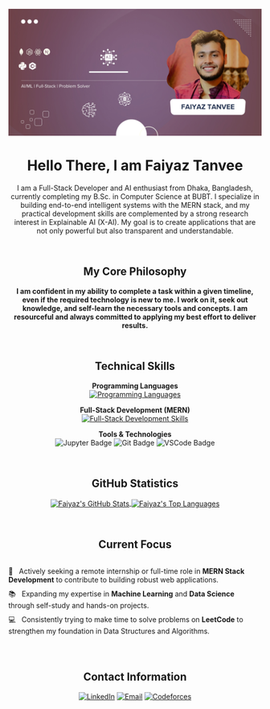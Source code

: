 <p align="center">
  <img src="Banner.jpg" alt="Faiyaz Tanvee Banner" width="900"/>
</p>

<h1 align="center">Hello There, I am Faiyaz Tanvee</h1>

<p align="center">
  I am a Full-Stack Developer and AI enthusiast from Dhaka, Bangladesh, currently completing my B.Sc. in Computer Science at BUBT. I specialize in building end-to-end intelligent systems with the MERN stack, and my practical development skills are complemented by a strong research interest in Explainable AI (X-AI). My goal is to create applications that are not only powerful but also transparent and understandable.
</p>

<br />

<h2 align="center">My Core Philosophy</h2>
<p align="center">
  <b>I am confident in my ability to complete a task within a given timeline, even if the required technology is new to me. I work on it, seek out knowledge, and self-learn the necessary tools and concepts. I am resourceful and always committed to applying my best effort to deliver results.</b>
</p>

<br />

<h2 align="center">Technical Skills</h2>

<p align="center">
  <strong>Programming Languages</strong><br>
  <a href="https://skillicons.dev/icons?i=python,c,cpp" target="_blank" rel="noreferrer"><img src="https://skillicons.dev/icons?i=python,c,cpp" alt="Programming Languages"/></a>
</p>

<p align="center">
  <strong>Full-Stack Development (MERN)</strong><br>
  <a href="https://skillicons.dev/icons?i=mongodb,express,react,nodejs,javascript,html,css" target="_blank" rel="noreferrer"><img src="https://skillicons.dev/icons?i=mongodb,express,react,nodejs,javascript,html,css" alt="Full-Stack Development Skills"/></a>
</p>

<p align="center">
  <strong>Tools & Technologies</strong><br>
  <img src="https://img.shields.io/badge/Jupyter-F37626?style=for-the-badge&logo=jupyter&logoColor=white" alt="Jupyter Badge"/>
  <img src="https://img.shields.io/badge/git-%23F05033.svg?style=for-the-badge&logo=git&logoColor=white" alt="Git Badge"/>
  <img src="https://img.shields.io/badge/vscode-007ACC?style=for-the-badge&logo=visualstudiocode&logoColor=white" alt="VSCode Badge"/>
</p>

<br />

<h2 align="center">GitHub Statistics</h2>
<p align="center">
  <a href="https://github.com/anuraghazra/github-readme-stats">
    <img align="center" src="https://github-readme-stats.vercel.app/api?username=better-call-vee&show_icons=true&theme=tokyonight&rank_icon=github" alt="Faiyaz's GitHub Stats"/>
  </a>
  <a href="https://github.com/anuraghazra/github-readme-stats">
    <img align="center" src="https://github-readme-stats.vercel.app/api/top-langs/?username=better-call-vee&layout=compact&theme=tokyonight" alt="Faiyaz's Top Languages"/>
  </a>
</p>

<br />

<h2 align="center">Current Focus</h2>

<div align="left" style="display: flex; justify-content: center;">
  <ul style="list-style-type: none; padding-left: 0;">
    <li style="margin-bottom: 10px;">🎯 &nbsp; Actively seeking a remote internship or full-time role in <strong>MERN Stack Development</strong> to contribute to building robust web applications.</li>
    <li style="margin-bottom: 10px;">📚 &nbsp; Expanding my expertise in <strong>Machine Learning</strong> and <strong>Data Science</strong> through self-study and hands-on projects.</li>
    <li style="margin-bottom: 10px;">💻 &nbsp; Consistently trying to make time to solve problems on <strong>LeetCode</strong> to strengthen my foundation in Data Structures and Algorithms.</li>
  </ul>
</div>

<br />

<h2 align="center">Contact Information</h2>
<p align="center">
  <a href="https://www.linkedin.com/in/tanvee009/" target="_blank"><img alt="LinkedIn" src="https://img.shields.io/badge/LinkedIn-0077B5?style=for-the-badge&logo=linkedin&logoColor=white"></a>
  <a href="mailto:faiyaztanvee9@gmail.com" target="_blank"><img alt="Email" src="https://img.shields.io/badge/Email-D14836?style=for-the-badge&logo=gmail&logoColor=white"></a>
  <a href="https://codeforces.com/profile/tanvee" target="_blank"><img alt="Codeforces" src="https://img.shields.io/badge/Codeforces-1F8ACB?style=for-the-badge&logo=codeforces&logoColor=white"></a>
</p>
